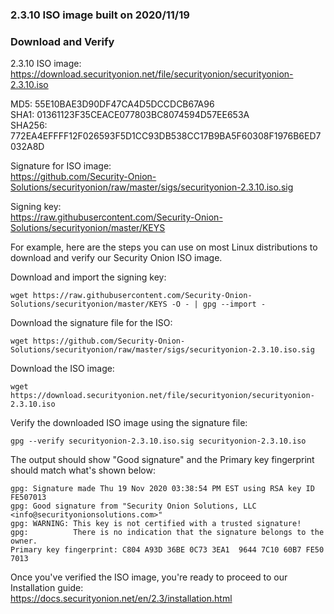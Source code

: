  ### 2.3.10 ISO image built on 2020/11/19

### Download and Verify

2.3.10 ISO image:  
https://download.securityonion.net/file/securityonion/securityonion-2.3.10.iso

MD5: 55E10BAE3D90DF47CA4D5DCCDCB67A96  
SHA1: 01361123F35CEACE077803BC8074594D57EE653A  
SHA256: 772EA4EFFFF12F026593F5D1CC93DB538CC17B9BA5F60308F1976B6ED7032A8D 

Signature for ISO image:  
https://github.com/Security-Onion-Solutions/securityonion/raw/master/sigs/securityonion-2.3.10.iso.sig

Signing key:  
https://raw.githubusercontent.com/Security-Onion-Solutions/securityonion/master/KEYS  

For example, here are the steps you can use on most Linux distributions to download and verify our Security Onion ISO image.

Download and import the signing key:  
```
wget https://raw.githubusercontent.com/Security-Onion-Solutions/securityonion/master/KEYS -O - | gpg --import -  
```

Download the signature file for the ISO:  
```
wget https://github.com/Security-Onion-Solutions/securityonion/raw/master/sigs/securityonion-2.3.10.iso.sig
```

Download the ISO image:  
```
wget https://download.securityonion.net/file/securityonion/securityonion-2.3.10.iso
```

Verify the downloaded ISO image using the signature file:  
```
gpg --verify securityonion-2.3.10.iso.sig securityonion-2.3.10.iso
```

The output should show "Good signature" and the Primary key fingerprint should match what's shown below:
```
gpg: Signature made Thu 19 Nov 2020 03:38:54 PM EST using RSA key ID FE507013
gpg: Good signature from "Security Onion Solutions, LLC <info@securityonionsolutions.com>"
gpg: WARNING: This key is not certified with a trusted signature!
gpg:          There is no indication that the signature belongs to the owner.
Primary key fingerprint: C804 A93D 36BE 0C73 3EA1  9644 7C10 60B7 FE50 7013
```

Once you've verified the ISO image, you're ready to proceed to our Installation guide:  
https://docs.securityonion.net/en/2.3/installation.html
